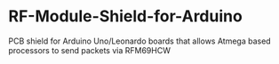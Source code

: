 # RF-Module-Shield-for-Arduino
PCB shield for Arduino Uno/Leonardo boards that allows Atmega based processors to send packets via RFM69HCW
